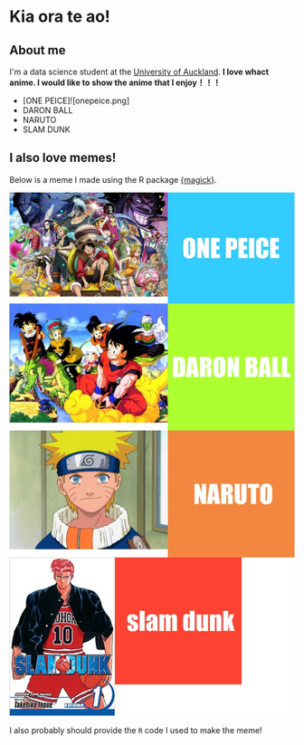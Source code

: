 # Kia ora te ao! 

## About me

I'm a data science student at the [University of Auckland](https://www.auckland.ac.nz/en.html). 
**I love whact anime. I would like to show the anime that I enjoy！！！** 
* [ONE PEICE]![onepeice.png]
* DARON BALL
* NARUTO
* SLAM DUNK

## I also love memes!

Below is a meme I made using the R package [{magick}](https://cran.r-project.org/web/packages/magick/vignettes/intro.html).

![](huh.png)



I also probably should provide the `R` code I used to make the meme!
